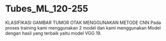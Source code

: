 # Tubes_ML_120-255
KLASIFIKASI GAMBAR TUMOR OTAK MENGGUNAKAN METODE CNN
Pada proses training kami menggunakan 2 model dan kami menggunakan Model dengan hasil yang terbaik yaitu model VGG 19.
